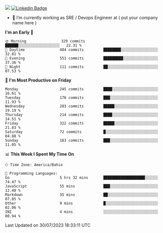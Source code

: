 ![](https://komarev.com/ghpvc/?username=miltlima&color=blue) [![Linkedin Badge](https://img.shields.io/badge/-LinkedIn-blue?style=flat-square&logo=Linkedin&logoColor=white&link=https://www.linkedin.com/in/miltonlimaj/)](https://www.linkedin.com/in/miltonlimaj/)
                 

- 🔭 I’m currently working as SRE / Devops Engineer at ( put your company name here )


<!--START_SECTION:waka-->
**I'm an Early 🐤** 

```text
🌞 Morning                329 commits         ██████░░░░░░░░░░░░░░░░░░░   22.31 % 
🌆 Daytime                484 commits         ████████░░░░░░░░░░░░░░░░░   32.81 % 
🌃 Evening                551 commits         █████████░░░░░░░░░░░░░░░░   37.36 % 
🌙 Night                  111 commits         ██░░░░░░░░░░░░░░░░░░░░░░░   07.53 % 
```
📅 **I'm Most Productive on Friday** 

```text
Monday                   245 commits         ████░░░░░░░░░░░░░░░░░░░░░   16.61 % 
Tuesday                  176 commits         ███░░░░░░░░░░░░░░░░░░░░░░   11.93 % 
Wednesday                283 commits         █████░░░░░░░░░░░░░░░░░░░░   19.19 % 
Thursday                 214 commits         ████░░░░░░░░░░░░░░░░░░░░░   14.51 % 
Friday                   322 commits         █████░░░░░░░░░░░░░░░░░░░░   21.83 % 
Saturday                 72 commits          █░░░░░░░░░░░░░░░░░░░░░░░░   04.88 % 
Sunday                   163 commits         ███░░░░░░░░░░░░░░░░░░░░░░   11.05 % 
```


📊 **This Week I Spent My Time On** 

```text
🕑︎ Time Zone: America/Bahia

💬 Programming Languages: 
Go                       5 hrs 32 mins       ███████████████████░░░░░░   74.47 % 
JavaScript               55 mins             ███░░░░░░░░░░░░░░░░░░░░░░   12.40 % 
Markdown                 35 mins             ██░░░░░░░░░░░░░░░░░░░░░░░   07.85 % 
Other                    9 mins              █░░░░░░░░░░░░░░░░░░░░░░░░   02.06 % 
INI                      4 mins              ░░░░░░░░░░░░░░░░░░░░░░░░░   00.94 % 
```


 Last Updated on 30/07/2023 18:33:11 UTC
<!--END_SECTION:waka-->
